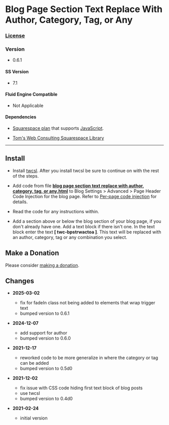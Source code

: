 # Blog Page Section Text Replace With Author, Category, Tag, or Any

### [License][1]

### Version

  * 0.6.1

#### SS Version

  * 7.1

#### Fluid Engine Compatible

  * Not Applicable

#### Dependencies

  * [Squarespace plan][2] that supports [JavaScript][3].
  
  * [Tom's Web Consulting Squarespace Library][4]

---

## Install

* Install [twcsl][5]. After you install twcsl be sure to continue on with the
  rest of the steps.
  
* Add code from file **[blog page section text replace with author, category,
  tag, or any.html][5]** to Blog Settings > Advanced > Page Header Code
  Injection for the blog page. Refer to [Per-page code injection][6] for
  details.
  
* Read the code for any instructions within.
  
* Add a section above or below the blog section of your blog page, if you don't
  already have one. Add a text block if there isn't one. In the text block
  enter the text **[ twc-bpstrwactoa ]**. This text will be replaced with an
  author, category, tag or any combination you select.

## Make a Donation

Please consider [making a donation][7].

## Changes

* **2025-03-02**

  * fix for fadeIn class not being added to elements that wrap trigger text
  * bumped version to 0.6.1
  
* **2024-12-07**

  * add support for author
  * bumped version to 0.6.0
  
* **2021-12-17**

  * reworked code to be more generalize in where the category or tag can be
    added
  * bumped version to 0.5d0
  
* **2021-12-02**

  * fix issue with CSS code hiding first text block of blog posts
  * use twcsl
  * bumped version to 0.4d0
  
* **2021-02-24**

  * initial version

[1]: https://github.com/tomsWebConsulting/twcsl/blob/main/LICENSE.txt#L1
[2]: https://www.squarespace.com/pricing
[3]: https://en.wikipedia.org/wiki/JavaScript
[4]: https://github.com/tomsWebConsulting/twcsl
[5]: blog%20page%20section%20text%20replace%20with%20author,%20category,%20tag,%20or%20any.html#L1
[6]: https://support.squarespace.com/hc/en-us/articles/205815908-Using-code-injection#toc-per-page-code-injection
[7]: https://github.com/tomsWebConsulting/twcsl#make-a-donation
